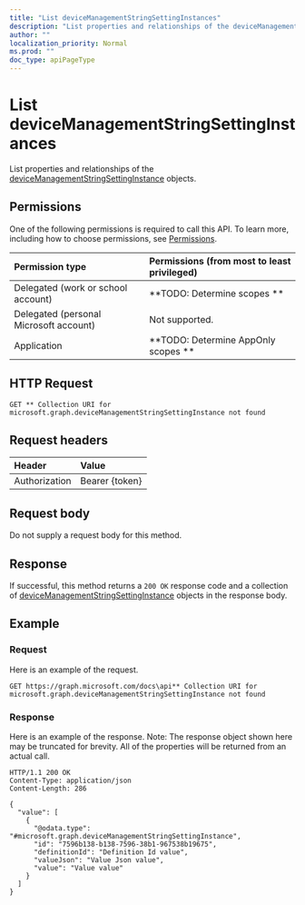 ```yaml
---
title: "List deviceManagementStringSettingInstances"
description: "List properties and relationships of the deviceManagementStringSettingInstance objects."
author: ""
localization_priority: Normal
ms.prod: ""
doc_type: apiPageType
---
```


# List deviceManagementStringSettingInstances

List properties and relationships of the [deviceManagementStringSettingInstance](../resources/devicemanagementstringsettinginstance.md) objects.

## Permissions
One of the following permissions is required to call this API. To learn more, including how to choose permissions, see [Permissions](/concepts/permissions-reference.md).

|Permission type|Permissions (from most to least privileged)|
|:---|:---|
|Delegated (work or school account)|**TODO: Determine scopes **|
|Delegated (personal Microsoft account)|Not supported.|
|Application|**TODO: Determine AppOnly scopes **|

## HTTP Request
<!-- {
  "blockType": "ignored"
}
-->
``` http
GET ** Collection URI for microsoft.graph.deviceManagementStringSettingInstance not found
```

## Request headers
|Header|Value|
|:---|:---|
|Authorization|Bearer {token}|

## Request body
Do not supply a request body for this method.

## Response
If successful, this method returns a `200 OK` response code and a collection of [deviceManagementStringSettingInstance](../resources/devicemanagementstringsettinginstance.md) objects in the response body.

## Example

### Request
Here is an example of the request.
<!-- {
  "blockType": "request",
  "name": "get_devicemanagementstringsettinginstance"
}
-->
``` http
GET https://graph.microsoft.com/docs\api** Collection URI for microsoft.graph.deviceManagementStringSettingInstance not found
```

### Response
Here is an example of the response. Note: The response object shown here may be truncated for brevity. All of the properties will be returned from an actual call.
<!-- {
  "blockType": "response",
  "truncated": true,
  "@odata.type": "collection(microsoft.graph.devicemanagementstringsettinginstance)"
}
-->
``` http
HTTP/1.1 200 OK
Content-Type: application/json
Content-Length: 286

{
  "value": [
    {
      "@odata.type": "#microsoft.graph.deviceManagementStringSettingInstance",
      "id": "7596b138-b138-7596-38b1-967538b19675",
      "definitionId": "Definition Id value",
      "valueJson": "Value Json value",
      "value": "Value value"
    }
  ]
}
```


